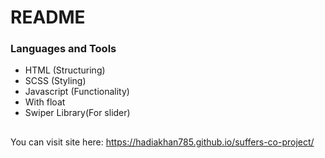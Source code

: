 # README #

### Languages and Tools ###

* HTML (Structuring)
* SCSS (Styling)
* Javascript (Functionality)
* With float
* Swiper Library(For slider)

##
You can visit site here: https://hadiakhan785.github.io/suffers-co-project/
